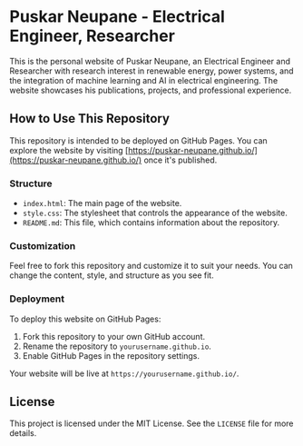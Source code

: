 # Puskar Neupane - Electrical Engineer, Researcher

This is the personal website of Puskar Neupane, an Electrical Engineer and Researcher with research interest in renewable energy, power systems, and the integration of machine learning and AI in electrical engineering. The website showcases his publications, projects, and professional experience.

## How to Use This Repository

This repository is intended to be deployed on GitHub Pages. You can explore the website by visiting [https://puskar-neupane.github.io/](https://puskar-neupane.github.io/) once it's published.

### Structure

- `index.html`: The main page of the website.
- `style.css`: The stylesheet that controls the appearance of the website.
- `README.md`: This file, which contains information about the repository.

### Customization

Feel free to fork this repository and customize it to suit your needs. You can change the content, style, and structure as you see fit.

### Deployment

To deploy this website on GitHub Pages:
1. Fork this repository to your own GitHub account.
2. Rename the repository to `yourusername.github.io`.
3. Enable GitHub Pages in the repository settings.

Your website will be live at `https://yourusername.github.io/`.

## License

This project is licensed under the MIT License. See the `LICENSE` file for more details.
